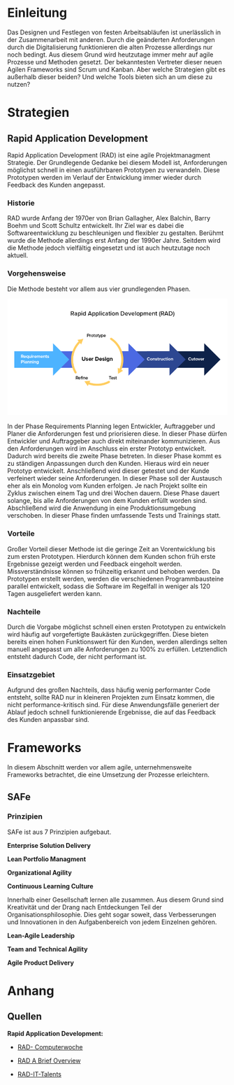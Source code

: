 # Einleitung

Das Designen und Festlegen von festen Arbeitsabläufen ist unerlässlich in der Zusammenarbeit mit anderen. Durch die geänderten Anforderungen durch die Digitalisierung funktionieren die alten Prozesse allerdings nur noch bedingt. Aus diesem Grund wird heutzutage immer mehr auf agile Prozesse und Methoden gesetzt. Der bekanntesten Vertreter dieser neuen Agilen Frameworks sind Scrum und Kanban. Aber welche Strategien gibt es außerhalb dieser beiden? Und welche Tools bieten sich an um diese zu nutzen? 



# Strategien

## Rapid Application Development

Rapid Application Development (RAD) ist eine agile Projektmanagment Strategie. Der Grundlegende Gedanke bei diesem Modell ist, Anforderungen möglichst schnell in einen ausführbaren Prototypen zu verwandeln. Diese Prototypen werden im Verlauf der Entwicklung immer wieder durch Feedback des Kunden angepasst.



### Historie

RAD wurde Anfang der 1970er von Brian Gallagher, Alex Balchin, Barry Boehm und Scott Schultz entwickelt. Ihr Ziel war es dabei die Softwareentwicklung zu beschleunigen und flexibler zu gestalten. Berühmt wurde die Methode allerdings erst Anfang der 1990er Jahre. Seitdem wird die Methode jedoch vielfältig eingesetzt und ist auch heutzutage noch aktuell.



### Vorgehensweise

Die Methode besteht vor allem aus vier grundlegenden Phasen.

![Vorgehensweise RAD](./img/radVorgehen.png)

In der Phase Requirements Planning legen Entwickler, Auftraggeber und Planer die Anforderungen fest und priorisieren diese. In dieser Phase dürfen Entwickler und Auftraggeber auch direkt miteinander kommunizieren. Aus den Anforderungen wird im Anschluss ein erster Prototyp entwickelt. Dadurch wird bereits die zweite Phase betreten. In dieser Phase kommt es zu ständigen Anpassungen durch den Kunden. Hieraus wird ein neuer Prototyp entwickelt. Anschließend wird dieser getestet und der Kunde verfeinert wieder seine Anforderungen. In dieser Phase soll der Austausch eher als ein Monolog vom Kunden erfolgen. Je nach Projekt sollte ein Zyklus zwischen einem Tag und drei Wochen dauern. Diese Phase dauert solange, bis alle Anforderungen von dem Kunden erfüllt worden sind. Abschließend wird die Anwendung in eine Produktionsumgebung verschoben. In dieser Phase finden umfassende Tests und Trainings statt.

### Vorteile

Großer Vorteil dieser Methode ist die geringe Zeit an Vorentwicklung bis zum ersten Prototypen. Hierdurch können dem Kunden schon früh erste Ergebnisse gezeigt werden und Feedback eingeholt werden. Missverständnisse können so frühzeitig erkannt und behoben werden. Da Prototypen erstellt werden, werden die verschiedenen Programmbausteine parallel entwickelt, sodass die Software im Regelfall in weniger als 120 Tagen ausgeliefert werden kann.

### Nachteile

Durch die Vorgabe möglichst schnell einen ersten Prototypen zu entwickeln wird häufig auf vorgefertigte Baukästen zurückgegriffen. Diese bieten bereits einen hohen Funktionswert für den Kunden, werden allerdings selten manuell angepasst um alle Anforderungen zu 100% zu erfüllen. Letztendlich entsteht dadurch Code, der nicht performant ist.

### Einsatzgebiet

Aufgrund des großen Nachteils, dass häufig wenig performanter Code entsteht, sollte RAD nur in kleineren Projekten zum Einsatz kommen, die nicht performance-kritisch sind. Für diese Anwendungsfälle generiert der Ablauf jedoch schnell funktionierende Ergebnisse, die auf das Feedback des Kunden anpassbar sind.

# Frameworks

In diesem Abschnitt werden vor allem agile, unternehmensweite Frameworks betrachtet, die eine Umsetzung der Prozesse erleichtern. 

## SAFe

### Prinzipien

SAFe ist aus 7 Prinzipien aufgebaut.

__Enterprise Solution Delivery__

__Lean Portfolio Managment__

__Organizational Agility__

__Continuous Learning Culture__

Innerhalb einer Gesellschaft lernen alle zusammen. Aus diesem Grund sind Kreativität und der Drang nach Entdeckungen Teil der Organisationsphilosophie. Dies geht sogar soweit, dass Verbesserungen und Innovationen in den Aufgabenbereich von jedem Einzelnen gehören.

__Lean-Agile Leadership__

__Team and Technical Agility__

__Agile Product Delivery__



# Anhang

## Quellen

__Rapid Application Development:__

- [RAD- Computerwoche](https://www.computerwoche.de/a/rapid-application-development,2352552)

- [RAD A Brief Overview](https://www.csiac.org/wp-content/uploads/2016/02/1998_03_01_RapidApplicationDevelopment.pdf)

- [RAD-IT-Talents](https://www.it-talents.de/blog/it-talents/was-ist-rapid-application-development)

  



